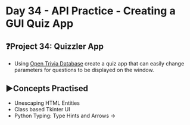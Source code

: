# Day 34 - API Practice - Creating a GUI Quiz App
## ❓Project 34: Quizzler App
- Using [Open Trivia Database](https://opentdb.com/) create a quiz app that can easily change parameters for questions to be displayed on the window.
  
## ▶️Concepts Practised
- Unescaping HTML Entities
- Class based Tkinter UI
- Python Typing: Type Hints and Arrows ->

